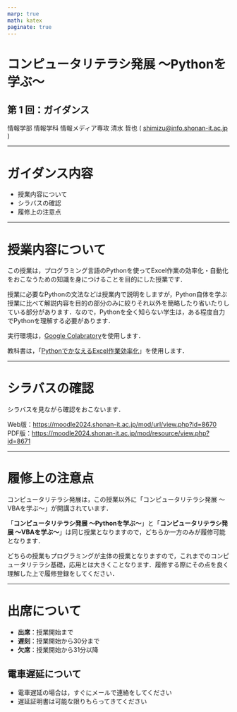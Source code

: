```yaml
---
marp: true
math: katex
paginate: true
---
```


# コンピュータリテラシ発展 〜Pythonを学ぶ〜

## 第 1 回：ガイダンス

情報学部 情報学科 情報メディア専攻
清水 哲也 ( shimizu@info.shonan-it.ac.jp )

---

# ガイダンス内容

- 授業内容について
- シラバスの確認
- 履修上の注意点


---

# 授業内容について

この授業は，プログラミング言語のPythonを使ってExcel作業の効率化・自動化をおこなうための知識を身につけることを目的にした授業です．

授業に必要なPythonの文法などは授業内で説明をしますが，Python自体を学ぶ授業に比べて解説内容を目的の部分のみに絞りそれ以外を簡略したり省いたりしている部分があります．なので，Pythonを全く知らない学生は，ある程度自力でPythonを理解する必要があります．

実行環境は，[Google Colabratory](https://colab.research.google.com/?hl=ja)を使用します．

教科書は，「[PythonでかなえるExcel作業効率化](https://gihyo.jp/book/2020/978-4-297-11450-3)」を使用します．


---

# シラバスの確認

シラバスを見ながら確認をおこないます．

Web版：https://moodle2024.shonan-it.ac.jp/mod/url/view.php?id=8670
PDF版：https://moodle2024.shonan-it.ac.jp/mod/resource/view.php?id=8671


---

# 履修上の注意点

コンピュータリテラシ発展は，この授業以外に「コンピュータリテラシ発展 〜VBAを学ぶ〜」が開講されています．

「**コンピュータリテラシ発展 〜Pythonを学ぶ〜**」と「**コンピュータリテラシ発展 〜VBAを学ぶ〜**」は同じ授業となりますので，どちらか一方のみが履修可能となります．

どちらの授業もプログラミングが主体の授業となりますので，これまでのコンピュータリテラシ基礎，応用とは大きくことなります．履修する際にその点を良く理解した上で履修登録をしてください．

---

# 出席について

- **出席**：授業開始まで
- **遅刻**：授業開始から30分まで
- **欠席**：授業開始から31分以降

## 電車遅延について
- 電車遅延の場合は，すぐにメールで連絡をしてください
- 遅延証明書は可能な限りもらってきてください
